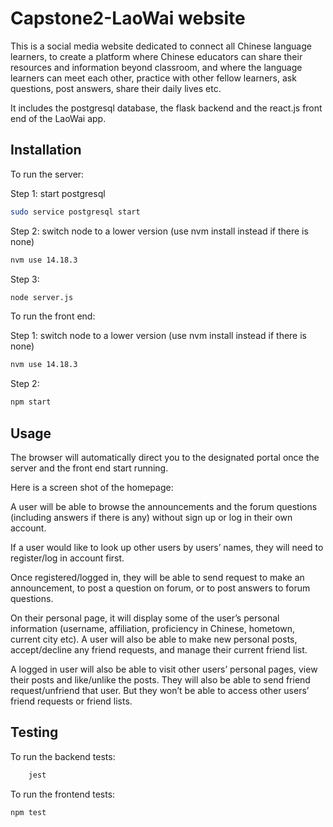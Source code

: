 # Capstone2-LaoWai website

This is a social media website dedicated to connect all Chinese language learners, to create a platform where Chinese educators can share their resources and information beyond classroom, and where the language learners can meet each other, practice with other fellow learners, ask questions, post answers, share their daily lives etc. 

It includes the postgresql database, the flask backend and the react.js front end of the LaoWai app.


## Installation

To run the server:

Step 1: start postgresql 
```bash
sudo service postgresql start
```
Step 2: switch node to a lower version (use nvm install instead if there is none) 
```bash
nvm use 14.18.3
```
Step 3: 
```bash
node server.js
```

To run the front end:

 Step 1: switch node to a lower version (use nvm install instead if there is none) 
```bash
nvm use 14.18.3
```
Step 2:
```bash
npm start
```


## Usage

The browser will automatically direct you to the designated portal once the server and the front end start running.

Here is a screen shot of the homepage: 

 
A user will be able to browse the announcements and the forum questions (including answers if there is any) without sign up or log in their own account.

If a user would like to look up other users by users’ names, they will need to register/log in account first.

Once registered/logged in, they will be able to send request to make an announcement, to post a question on forum, or to post answers to forum questions. 

On their personal page, it will display some of the user’s personal information (username, affiliation, proficiency in Chinese, hometown, current city etc). A user will also be able to make new personal posts, accept/decline any friend requests, and manage their current friend list.

A logged in user will also be able to visit other users’ personal pages, view their posts and like/unlike the posts. They will also be able to send friend request/unfriend that user. But they won’t be able to access other users’ friend requests or friend lists.


## Testing

To run the backend tests:

```bash
    jest 
```

To run the frontend tests:

```bash
npm test 
```

